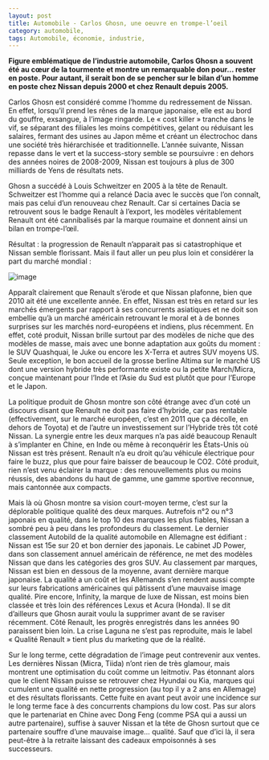 ```yaml
---
layout: post
title: Automobile - Carlos Ghosn, une oeuvre en trompe-l’oeil
category: automobile, 
tags: Automobile, économie, industrie, 
---
```

**Figure emblématique de l’industrie automobile, Carlos Ghosn a souvent été au cœur de la tourmente et montre un remarquable don pour… rester en poste. Pour autant, il serait bon de se pencher sur le bilan d’un homme en poste chez Nissan depuis 2000 et chez Renault depuis 2005.**

Carlos Ghosn est considéré comme l’homme du redressement de Nissan. En effet, lorsqu’il prend les rênes de la marque japonaise, elle est au bord du gouffre, exsangue, à l’image ringarde. Le « cost killer » tranche dans le vif, se séparant des filiales les moins compétitives, gelant ou réduisant les salaires, fermant des usines au Japon même et créant un électrochoc dans une société très hiérarchisée et traditionnelle. L’année suivante, Nissan repasse dans le vert et la success-story semble se poursuivre : en dehors des années noires de 2008-2009, Nissan est toujours à plus de 300 milliards de Yens de résultats nets.

Ghosn a succédé à Louis Schweitzer en 2005 à la tête de Renault. Schweitzer est l’homme qui a relancé Dacia avec le succès que l’on connaît, mais pas celui d’un renouveau chez Renault. Car si certaines Dacia se retrouvent sous le badge Renault à l’export, les modèles véritablement Renault ont été cannibalisés par la marque roumaine et donnent ainsi un bilan en trompe-l’œil.

Résultat : la progression de Renault n’apparait pas si catastrophique et Nissan semble florissant. Mais il faut aller un peu plus loin et considérer la part du marché mondial :

![image](https://filedn.eu/llqi9IBxlYouGRXYG2xlROb/img/2013/ghosn1.jpg)

Apparaît clairement que Renault s’érode et que Nissan plafonne, bien que 2010 ait été une excellente année. En effet, Nissan est très en retard sur les marchés émergents par rapport à ses concurrents asiatiques et ne doit son embellie qu’à un marché américain retrouvant le moral et à de bonnes surprises sur les marchés nord-européens et indiens, plus récemment. En effet, coté produit, Nissan brille surtout par des modèles de niche que des modèles de masse, mais avec une bonne adaptation aux goûts du moment : le SUV Quashquai, le Juke ou encore les X-Terra et autres SUV moyens US. Seule exception, le bon accueil de la grosse berline Altima sur le marché US dont une version hybride très performante existe ou la petite March/Micra, conçue maintenant pour l’Inde et l’Asie du Sud est plutôt que pour l’Europe et le Japon.

La politique produit de Ghosn montre son côté étrange avec d’un coté un discours disant que Renault ne doit pas faire d’hybride, car pas rentable (effectivement, sur le marché européen, c’est en 2011 que ça décolle, en dehors de Toyota) et de l’autre un investissement sur l’Hybride très tôt coté Nissan. La synergie entre les deux marques n’a pas aidé beaucoup Renault à s’implanter en Chine, en Inde ou même à reconquérir les États-Unis où Nissan est très présent. Renault n’a eu droit qu’au véhicule électrique pour faire le buzz, plus que pour faire baisser de beaucoup le CO2. Côté produit, rien n’est venu éclairer la marque : des renouvellements plus ou moins réussis, des abandons du haut de gamme, une gamme sportive reconnue, mais cantonnée aux compacts.

Mais là où Ghosn montre sa vision court-moyen terme, c’est sur la déplorable politique qualité des deux marques. Autrefois n°2 ou n°3 japonais en qualité, dans le top 10 des marques les plus fiables, Nissan a sombré peu à peu dans les profondeurs du classement. Le dernier classement Autobild de la qualité automobile en Allemagne est édifiant : Nissan est 15e sur 20 et bon dernier des japonais. Le cabinet JD Power, dans son classement annuel américain de référence, ne met des modèles Nissan que dans les catégories des gros SUV. Au classement par marques, Nissan est bien en dessous de la moyenne, avant dernière marque japonaise. La qualité a un coût et les Allemands s’en rendent aussi compte sur leurs fabrications américaines qui pâtissent d’une mauvaise image qualité. Pire encore, Infinity, la marque de luxe de Nissan, est moins bien classée et très loin des références Lexus et Acura (Honda). Il se dit d’ailleurs que Ghosn aurait voulu la supprimer avant de se raviser récemment. Côté Renault, les progrès enregistrés dans les années 90 paraissent bien loin. La crise Laguna ne s’est pas reproduite, mais le label « Qualité Renault » tient plus du marketing que de la réalité.

Sur le long terme, cette dégradation de l’image peut contrevenir aux ventes. Les dernières Nissan (Micra, Tiida) n’ont rien de très glamour, mais montrent une optimisation du coût comme un leitmotiv. Pas étonnant alors que le client Nissan puisse se retrouver chez Hyundai ou Kia, marques qui cumulent une qualité en nette progression (au top il y a 2 ans en Allemage) et des résultats florissants. Cette fuite en avant peut avoir une incidence sur le long terme face à des concurrents champions du low cost. Pas sur alors que le partenariat en Chine avec Dong Feng (comme PSA qui a aussi un autre partenaire), suffise à sauver Nissan et la tête de Ghosn surtout que ce partenaire souffre d’une mauvaise image… qualité. Sauf que d’ici là, il sera peut-être à la retraite laissant des cadeaux empoisonnés à ses successeurs.


